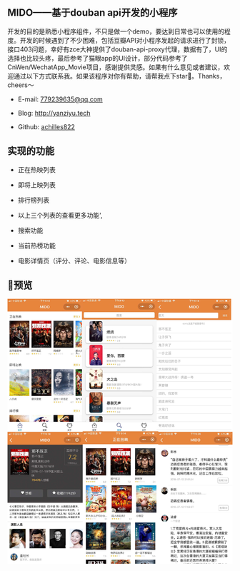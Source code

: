 ## MIDO——基于douban api开发的小程序

开发的目的是熟悉小程序组件，不只是做一个demo，要达到日常也可以使用的程度。开发的时候遇到了不少困难，包括豆瓣API对小程序发起的请求进行了封锁，接口403问题，幸好有zce大神提供了douban-api-proxy代理，数据有了，UI的选择也比较头疼，最后参考了猫眼app的UI设计，部分代码参考了CnWen/WechatApp_Movie项目，感谢提供灵感。如果有什么意见或者建议，欢迎通过以下方式联系我。如果该程序对你有帮助，请帮我点下star。Thanks，cheers～

- E-mail: 779239635@qq.com

- Blog: http://yanziyu.tech

- Github: [achilles822](https://github.com/Achilles822/)

## 实现的功能

- 正在热映列表

- 即将上映列表
- 排行榜列表
- 以上三个列表的查看更多功能',
- 搜索功能
- 当前热榜功能
- 电影详情页（评分、评论、电影信息等）

## 预览

![预览](https://raw.githubusercontent.com/achilles822/mido/master/images/review.jpg)
